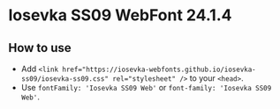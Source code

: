 # Iosevka SS09 WebFont 24.1.4

## How to use

- Add `<link href="https://iosevka-webfonts.github.io/iosevka-ss09/iosevka-ss09.css" rel="stylesheet" />` to your `<head>`.
- Use `fontFamily: 'Iosevka SS09 Web'` or `font-family: 'Iosevka SS09 Web'`.
